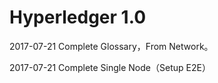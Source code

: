 # Hyperledger 1.0

2017-07-21 Complete Glossary，From Network。

2017-07-21 Complete Single Node（Setup E2E）
